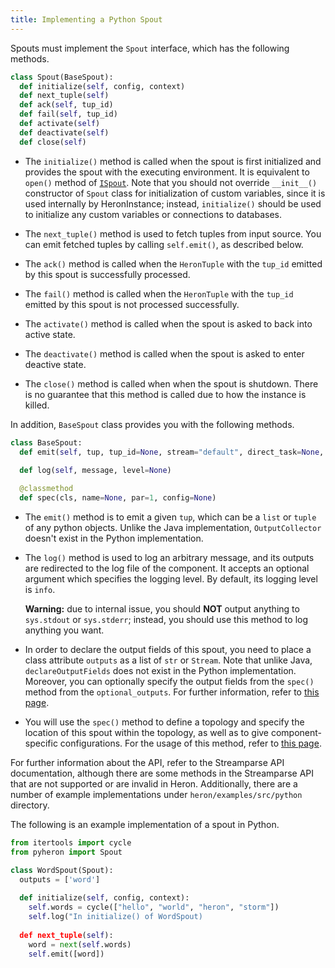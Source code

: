 ```yaml
---
title: Implementing a Python Spout
---
```


Spouts must implement the `Spout` interface, which has the following methods.

```python
class Spout(BaseSpout):
  def initialize(self, config, context)
  def next_tuple(self)
  def ack(self, tup_id)
  def fail(self, tup_id)
  def activate(self)
  def deactivate(self)
  def close(self)
```

* The `initialize()` method is called when the spout is first initialized
and provides the spout with the executing environment. It is equivalent to
`open()` method of [`ISpout`](/api/com/twitter/heron/api/spout/ISpout.html).
Note that you should not override `__init__()` constructor of `Spout` class
for initialization of custom variables, since it is used internally by HeronInstance; instead,
`initialize()` should be used to initialize any custom variables or connections to databases.

* The `next_tuple()` method is used to fetch tuples from input source. You can
emit fetched tuples by calling `self.emit()`, as described below.

* The `ack()` method is called when the `HeronTuple` with the `tup_id` emitted
by this spout is successfully processed.

* The `fail()` method is called when the `HeronTuple` with the `tup_id` emitted 
by this spout is not processed successfully.

* The `activate()` method is called when the spout is asked to back into
active state.

* The `deactivate()` method is called when the spout is asked to enter deactive
state.

* The `close()` method is called when when the spout is shutdown. There is no
guarantee that this method is called due to how the instance is killed.

In addition, `BaseSpout` class provides you with the following methods.

```python
class BaseSpout:
  def emit(self, tup, tup_id=None, stream="default", direct_task=None, need_task_ids=False)
 
  def log(self, message, level=None)

  @classmethod
  def spec(cls, name=None, par=1, config=None)
```

* The `emit()` method is to emit a given `tup`, which can be a `list` or `tuple` of 
any python objects. Unlike the Java implementation, `OutputCollector`
doesn't exist in the Python implementation.

* The `log()` method is used to log an arbitrary message, and its outputs are redirected
  to the log file of the component. It accepts an optional argument
  which specifies the logging level. By default, its logging level is `info`. 

    **Warning:** due to internal issue, you should **NOT** output anything to
    `sys.stdout` or `sys.stderr`; instead, you should use this method to log anything you want. 

* In order to declare the output fields of this spout, you need to place
a class attribute `outputs` as a list of `str` or `Stream`. Note that unlike Java,
`declareOutputFields` does not exist in the Python implementation. Moreover, you can
optionally specify the output fields from the `spec()` method from the `optional_outputs`.
For further information, refer to [this page](../topologies).

* You will use the `spec()` method to define a topology and specify the location
of this spout within the topology, as well as to give component-specific configurations.
For the usage of this method, refer to [this page](../topologies).

For further information about the API, refer to the Streamparse API documentation,
although there are some methods in the Streamparse API that are not supported or are
invalid in Heron. Additionally, there are a number of example implementations 
under `heron/examples/src/python` directory.

The following is an example implementation of a spout in Python.

```python
from itertools import cycle
from pyheron import Spout

class WordSpout(Spout):
  outputs = ['word']
  
  def initialize(self, config, context):
    self.words = cycle(["hello", "world", "heron", "storm"])
    self.log("In initialize() of WordSpout)
  
  def next_tuple(self):
    word = next(self.words)
    self.emit([word])
```